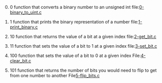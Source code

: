 0. 0 
	 function that converts a binary number to an unsigned int
	 file:[0-binary_to_uint.c](0-binary_to_uint.c)

1. 1
	 function that prints the binary representation of a number
	 file:[1-print_binary.c](1-print_binary.c)

2. 10
	 function that returns the value of a bit at a given index
	 file:[2-get_bit.c](2-get_bit.c)

3. 11
	function that sets the value of a bit to 1 at a given index
	file:[3-set_bit.c](3-set_bit.c)
4. 100 
	 function that sets the value of a bit to 0 at a given index
	File:[4-clear_bit.c](4-clear_bit.c)
5. 101
	function that returns the number of bits you would need to flip to get from one number to another
	File[5-flip_bits.c](5-flip_bits.c)
